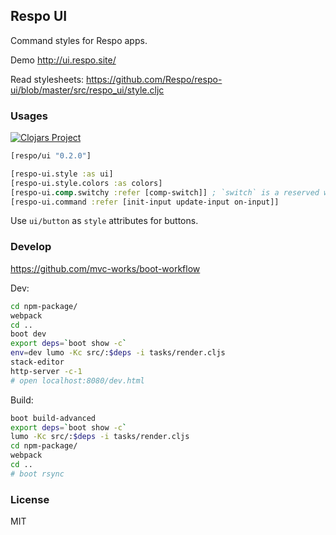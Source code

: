 
Respo UI
----

Command styles for Respo apps.

Demo http://ui.respo.site/

Read stylesheets: https://github.com/Respo/respo-ui/blob/master/src/respo_ui/style.cljc

### Usages

[![Clojars Project](https://img.shields.io/clojars/v/respo/ui.svg)](https://clojars.org/respo/ui)

```clojure
[respo/ui "0.2.0"]
```

```clojure
[respo-ui.style :as ui]
[respo-ui.style.colors :as colors]
[respo-ui.comp.switchy :refer [comp-switch]] ; `switch` is a reserved word
[respo-ui.command :refer [init-input update-input on-input]]
```

Use `ui/button` as `style` attributes for buttons.

### Develop

https://github.com/mvc-works/boot-workflow

Dev:

```bash
cd npm-package/
webpack
cd ..
boot dev
export deps=`boot show -c`
env=dev lumo -Kc src/:$deps -i tasks/render.cljs
stack-editor
http-server -c-1
# open localhost:8080/dev.html
```

Build:

```bash
boot build-advanced
export deps=`boot show -c`
lumo -Kc src/:$deps -i tasks/render.cljs
cd npm-package/
webpack
cd ..
# boot rsync
```

### License

MIT
